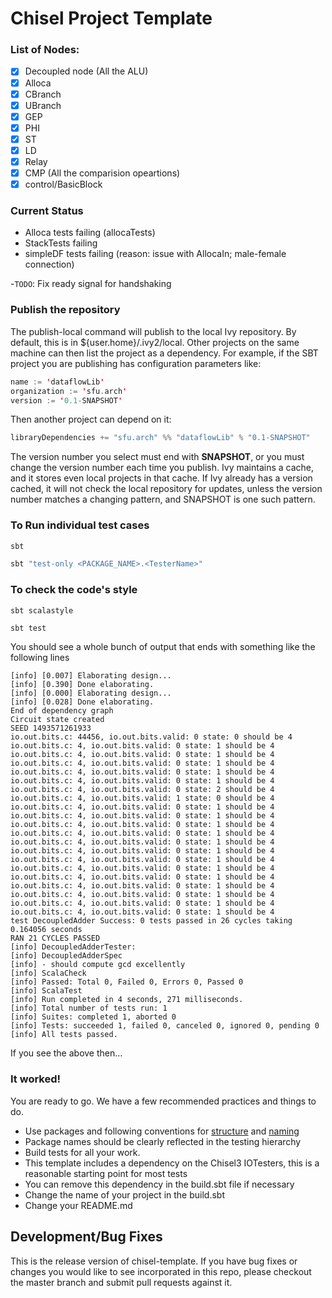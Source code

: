 Chisel Project Template
=======================

### List of Nodes:

- [x]  Decoupled node (All the ALU)
- [x]  Alloca
- [x]  CBranch
- [x]  UBranch
- [x]  GEP
- [x]  PHI
- [x]  ST
- [x]  LD
- [x]  Relay
- [x]  CMP (All the comparision opeartions)
- [x]  control/BasicBlock

### Current Status
- Alloca tests failing (allocaTests)
- StackTests failing 
- simpleDF tests failing (reason: issue with AllocaIn; male-female connection)

-`TODO`: Fix ready signal for handshaking

### Publish the repository
The publish-local command will publish to the local Ivy repository.
By default, this is in ${user.home}/.ivy2/local.
Other projects on the same machine can then list the project as a dependency.
For example, if the SBT project you are publishing has configuration parameters like:

```scala
name := 'dataflowLib'
organization := 'sfu.arch'
version := '0.1-SNAPSHOT'
```

Then another project can depend on it:

```scala
libraryDependencies += "sfu.arch" %% "dataflowLib" % "0.1-SNAPSHOT"
```

The version number you select must end with **SNAPSHOT**, or you must change the version number each time you publish.
Ivy maintains a cache, and it stores even local projects in that cache.
If Ivy already has a version cached, it will not check the local repository for updates, unless the version number matches a changing pattern, and SNAPSHOT is one such pattern.

### To Run individual test cases
```sh
sbt 
```
```sh
sbt "test-only <PACKAGE_NAME>.<TesterName>"
```


### To check the code's style

```
sbt scalastyle
```


```sh
sbt test
```
You should see a whole bunch of output that ends with something like the following lines

```
[info] [0.007] Elaborating design...
[info] [0.390] Done elaborating.
[info] [0.000] Elaborating design...
[info] [0.028] Done elaborating.
End of dependency graph
Circuit state created
SEED 1493571261933
io.out.bits.c: 44456, io.out.bits.valid: 0 state: 0 should be 4
io.out.bits.c: 4, io.out.bits.valid: 0 state: 1 should be 4
io.out.bits.c: 4, io.out.bits.valid: 0 state: 1 should be 4
io.out.bits.c: 4, io.out.bits.valid: 0 state: 1 should be 4
io.out.bits.c: 4, io.out.bits.valid: 0 state: 1 should be 4
io.out.bits.c: 4, io.out.bits.valid: 0 state: 1 should be 4
io.out.bits.c: 4, io.out.bits.valid: 0 state: 2 should be 4
io.out.bits.c: 4, io.out.bits.valid: 1 state: 0 should be 4
io.out.bits.c: 4, io.out.bits.valid: 0 state: 1 should be 4
io.out.bits.c: 4, io.out.bits.valid: 0 state: 1 should be 4
io.out.bits.c: 4, io.out.bits.valid: 0 state: 1 should be 4
io.out.bits.c: 4, io.out.bits.valid: 0 state: 1 should be 4
io.out.bits.c: 4, io.out.bits.valid: 0 state: 1 should be 4
io.out.bits.c: 4, io.out.bits.valid: 0 state: 1 should be 4
io.out.bits.c: 4, io.out.bits.valid: 0 state: 1 should be 4
io.out.bits.c: 4, io.out.bits.valid: 0 state: 1 should be 4
io.out.bits.c: 4, io.out.bits.valid: 0 state: 1 should be 4
io.out.bits.c: 4, io.out.bits.valid: 0 state: 1 should be 4
io.out.bits.c: 4, io.out.bits.valid: 0 state: 1 should be 4
io.out.bits.c: 4, io.out.bits.valid: 0 state: 1 should be 4
io.out.bits.c: 4, io.out.bits.valid: 0 state: 1 should be 4
test DecoupledAdder Success: 0 tests passed in 26 cycles taking 0.164056 seconds
RAN 21 CYCLES PASSED
[info] DecoupledAdderTester:
[info] DecoupledAdderSpec
[info] - should compute gcd excellently
[info] ScalaCheck
[info] Passed: Total 0, Failed 0, Errors 0, Passed 0
[info] ScalaTest
[info] Run completed in 4 seconds, 271 milliseconds.
[info] Total number of tests run: 1
[info] Suites: completed 1, aborted 0
[info] Tests: succeeded 1, failed 0, canceled 0, ignored 0, pending 0
[info] All tests passed.
```
If you see the above then...
### It worked!
You are ready to go. We have a few recommended practices and things to do.
* Use packages and following conventions for [structure](http://www.scala-sbt.org/0.13/docs/Directories.html) and [naming](http://docs.scala-lang.org/style/naming-conventions.html)
* Package names should be clearly reflected in the testing hierarchy
* Build tests for all your work.
 * This template includes a dependency on the Chisel3 IOTesters, this is a reasonable starting point for most tests
 * You can remove this dependency in the build.sbt file if necessary
* Change the name of your project in the build.sbt
* Change your README.md

## Development/Bug Fixes
This is the release version of chisel-template. If you have bug fixes or
changes you would like to see incorporated in this repo, please checkout
the master branch and submit pull requests against it.





